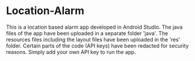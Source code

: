 # Location-Alarm
This is a location based alarm app developed in Android Studio.
The java files of the app have been uploaded in a separate folder 'java'.
The resources files including the layout files have been uploaded in the 'res' folder.
Certain parts of the code (API keys) have been redacted for security reasons. Simply add your own API key to run the app.
